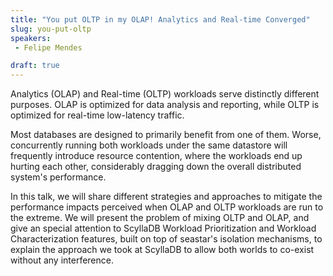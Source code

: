 ```yaml
---
title: "You put OLTP in my OLAP! Analytics and Real-time Converged"
slug: you-put-oltp
speakers:
 - Felipe Mendes

draft: true
---
```


Analytics (OLAP) and Real-time (OLTP) workloads serve distinctly different purposes. OLAP is optimized for data analysis and reporting, while OLTP is optimized for real-time low-latency traffic.

Most databases are designed to primarily benefit from one of them. Worse, concurrently running both workloads under the same datastore will frequently introduce resource contention, where the workloads end up hurting each other, considerably dragging down the overall distributed system's performance.

In this talk, we will share different strategies and approaches to mitigate the performance impacts perceived when OLAP and OLTP workloads are run to the extreme. We will present the problem of mixing OLTP and OLAP, and give an special attention to ScyllaDB Workload Prioritization and Workload Characterization features, built on top of seastar's isolation mechanisms, to explain the approach we took at ScyllaDB to allow both worlds to co-exist without any interference.
